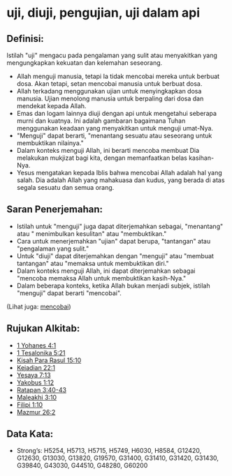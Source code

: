 # uji, diuji, pengujian, uji dalam api

## Definisi:

Istilah "uji" mengacu pada pengalaman yang sulit atau menyakitkan yang mengungkapkan kekuatan dan kelemahan seseorang.

* Allah menguji manusia, tetapi Ia tidak mencobai mereka untuk berbuat dosa. Akan tetapi, setan mencobai manusia untuk berbuat dosa.
* Allah terkadang menggunakan ujian untuk menyingkapkan dosa manusia. Ujian menolong manusia untuk berpaling dari dosa dan mendekat kepada Allah.
* Emas dan logam lainnya diuji dengan api untuk mengetahui seberapa murni dan kuatnya. Ini adalah gambaran bagaimana Tuhan menggunakan keadaan yang menyakitkan untuk menguji umat-Nya.
* "Menguji" dapat berarti, "menantang sesuatu atau seseorang untuk membuktikan nilainya."
* Dalam konteks menguji Allah, ini berarti mencoba membuat Dia melakukan mukjizat bagi kita, dengan memanfaatkan belas kasihan-Nya.
* Yesus mengatakan kepada Iblis bahwa mencobai Allah adalah hal yang salah. Dia adalah Allah yang mahakuasa dan kudus, yang berada di atas segala sesuatu dan semua orang.

## Saran Penerjemahan:

* Istilah untuk "menguji" juga dapat diterjemahkan sebagai, "menantang" atau " menimbulkan kesulitan" atau "membuktikan."
* Cara untuk menerjemahkan "ujian" dapat berupa, "tantangan" atau "pengalaman yang sulit."
* Untuk "diuji" dapat diterjemahkan dengan "menguji" atau "membuat tantangan" atau "memaksa untuk membuktikan diri."
* Dalam konteks menguji Allah, ini dapat diterjemahkan sebagai "mencoba memaksa Allah untuk membuktikan kasih-Nya."
* Dalam beberapa konteks, ketika Allah bukan menjadi subjek, istilah "menguji" dapat berarti "mencobai".

(Lihat juga: [mencobai](../kt/tempt.md))

## Rujukan Alkitab:

* [1 Yohanes 4:1](rc://en/tn/help/1jn/04/01)
* [1 Tesalonika 5:21](rc://en/tn/help/1th/05/21)
* [Kisah Para Rasul 15:10](rc://en/tn/help/act/15/10)
* [Kejadian 22:1](rc://en/tn/help/gen/22/01)
* [Yesaya 7:13](rc://en/tn/help/isa/07/13)
* [Yakobus 1:12](rc://en/tn/help/jas/01/12)
* [Ratapan 3:40-43](rc://en/tn/help/lam/03/40)
* [Maleakhi 3:10](rc://en/tn/help/mal/03/10)
* [Filipi 1:10](rc://en/tn/help/php/01/10)
* [Mazmur 26:2](rc://en/tn/help/psa/026/02)

## Data Kata:

* Strong’s: H5254, H5713, H5715, H5749, H6030, H8584, G12420, G12630, G13030, G13820, G19570, G31400, G31410, G31420, G31430, G39840, G43030, G44510, G48280, G60200
